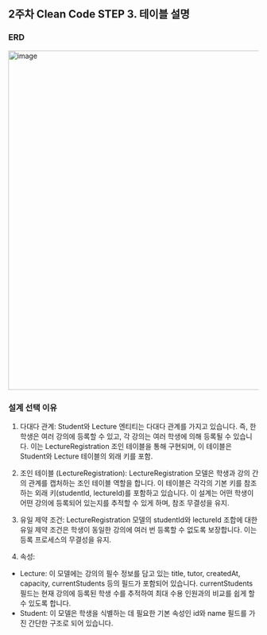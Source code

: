 ## 2주차 Clean Code STEP 3. 테이블 설명

### ERD
<img width="683" alt="image" src="https://github.com/user-attachments/assets/ac10d56f-6228-417c-8b87-ac2dc0ba75fd">


### 설계 선택 이유
1. 다대다 관계:
Student와 Lecture 엔티티는 다대다 관계를 가지고 있습니다. 즉, 한 학생은 여러 강의에 등록할 수 있고, 각 강의는 여러 학생에 의해 등록될 수 있습니다. 이는 LectureRegistration 조인 테이블을 통해 구현되며, 이 테이블은 Student와 Lecture 테이블의 외래 키를 포함.

2. 조인 테이블 (LectureRegistration):
LectureRegistration 모델은 학생과 강의 간의 관계를 캡처하는 조인 테이블 역할을 합니다. 이 테이블은 각각의 기본 키를 참조하는 외래 키(studentId, lectureId)를 포함하고 있습니다. 이 설계는 어떤 학생이 어떤 강의에 등록되어 있는지를 추적할 수 있게 하며, 참조 무결성을 유지.

3. 유일 제약 조건:
LectureRegistration 모델의 studentId와 lectureId 조합에 대한 유일 제약 조건은 학생이 동일한 강의에 여러 번 등록할 수 없도록 보장합니다. 이는 등록 프로세스의 무결성을 유지.

4. 속성:
- Lecture: 이 모델에는 강의의 필수 정보를 담고 있는 title, tutor, createdAt, capacity, currentStudents 등의 필드가 포함되어 있습니다. currentStudents 필드는 현재 강의에 등록된 학생 수를 추적하여 최대 수용 인원과의 비교를 쉽게 할 수 있도록 합니다.
- Student: 이 모델은 학생을 식별하는 데 필요한 기본 속성인 id와 name 필드를 가진 간단한 구조로 되어 있습니다.

